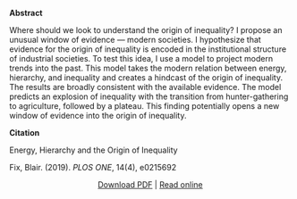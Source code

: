 
<b>Abstract</b>

Where should we look to understand the origin of inequality? I propose an unusual window of evidence — modern societies. I hypothesize that evidence for the origin of inequality is encoded in the institutional structure of industrial societies. To test this idea, I use a model to project modern trends into the past. This model takes the modern relation between energy, hierarchy, and inequality and creates a hindcast of the origin of inequality. The results are broadly consistent with the available evidence. The model predicts an explosion of inequality with the transition from hunter-gathering to agriculture, followed by a plateau. This finding potentially opens a new window of evidence into the origin of inequality.

<b>Citation</b>

Energy, Hierarchy and the Origin of Inequality

Fix, Blair. (2019). <i>PLOS ONE</i>, 14(4), e0215692

<div style="text-align:center">
<a href="https://bnarchives.yorku.ca/597/2/21090400_fix_energy_hierarchy_and_the_origin_of_inequality_plosone.pdf">Download PDF</a> | <a href="https://journals.plos.org/plosone/article?id=10.1371/journal.pone.0215692">Read online</a>
</div>





